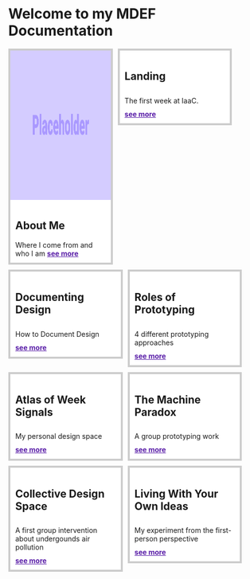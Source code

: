 # Welcome to my MDEF Documentation

<div style="display:flex; width: 100%; align-items: flex-start; align-content: flex-start; gap: 10px; flex-wrap:wrap;">
    <div style="border: 4px solid rgba(0, 0, 0, 0.20); display: flex; flex-direction: column; align-items: flex-start; width: 40%; height: 100%; object-fit: cover; background-color: rgb(255,255,255)" >
    <img src="../images/Bearbeitet/PH.png" style="width: 100%; height:300px"></img>
    <div style="gap: 10px; padding: 10px">
        <h2>About Me</h2>
        Where I come from and who I am
        <a style="color: rgb(88, 28, 167); font-weight: bold;" href="https://marius-schairer.github.io/MDEF_Documentation/about/me/">see more</a>
    </div>
    </div>
    <div style="border: 4px solid rgba(0, 0, 0, 0.20); display: flex; padding: 10px; flex-direction: column; align-items: flex-start; gap: 10px; width: 40%; height: 100%; object-fit: cover; background-color: rgb(255,255,255)">
    <h2>Landing</h2>
    The first week at IaaC. 
    <a style="color: rgb(88, 28, 167); font-weight: bold;" href="https://marius-schairer.github.io/MDEF_Documentation/term1/Landing/landing/">see more</a>
    </div>
    <div style="border: 4px solid rgba(0, 0, 0, 0.20); display: flex; padding: 10px; flex-direction: column; align-items: flex-start; gap: 10px; width: 40%; height: 100%; object-fit: cover; background-color: rgb(255,255,255)" >
    <h2>Documenting Design</h2>
    How to Document Design
    <a style="color: rgb(88, 28, 167); font-weight: bold;" href="https://marius-schairer.github.io/MDEF_Documentation/">see more</a>
    </div>
    <div style="border: 4px solid rgba(0, 0, 0, 0.20); display: flex; padding: 10px; flex-direction: column; align-items: flex-start; gap: 10px; width: 40%; height: 100%; object-fit: cover; background-color: rgb(255,255,255)">
    <h2>Roles of Prototyping</h2>
    4 different prototyping approaches
    <a style="color: rgb(88, 28, 167); font-weight: bold;" href="https://marius-schairer.github.io/MDEF_Documentation/term1/Design/DesignStudio01/">see more</a>
    </div>
    <div style="border: 4px solid rgba(0, 0, 0, 0.20); display: flex; padding: 10px; flex-direction: column; align-items: flex-start; gap: 10px; width: 40%; height: 100%; object-fit: cover; background-color: rgb(255,255,255)">
    <h2>Atlas of Week Signals</h2>
    My personal design space 
    <a style="color: rgb(88, 28, 167); font-weight: bold;" href="https://marius-schairer.github.io/MDEF_Documentation/term1/Design/AtlasofWeakSignals/">see more</a>
    </div>
    <div style="border: 4px solid rgba(0, 0, 0, 0.20); display: flex; padding: 10px; flex-direction: column; align-items: flex-start; gap: 10px; width: 40%; height: 100%; object-fit: cover; background-color: rgb(255,255,255)">
    <h2>The Machine Paradox</h2>
    A group prototyping work 
    <a style="color: rgb(88, 28, 167); font-weight: bold;" href="https://marius-schairer.github.io/MDEF_Documentation/term1/Design/MachineParadox/md">see more</a>
    </div>
    <div style="border: 4px solid rgba(0, 0, 0, 0.20); display: flex; padding: 10px; flex-direction: column; align-items: flex-start; gap: 10px; width: 40%; height: 100%; object-fit: cover; background-color: rgb(255,255,255)">
    <h2>Collective Design Space</h2>
    A first group intervention about undergounds air pollution
    <a style="color: rgb(88, 28, 167); font-weight: bold;" href="https://marius-schairer.github.io/MDEF_Documentation/term1/Design/CollectiveDesignSpace/">see more</a>
    </div>
    <div style="border: 4px solid rgba(0, 0, 0, 0.20); display: flex; padding: 10px; flex-direction: column; align-items: flex-start; gap: 10px; width: 40%; height: 100%; object-fit: cover; background-color: rgb(255,255,255)">
    <h2>Living With Your Own Ideas</h2>
    My experiment from the first-person perspective
    <a style="color: rgb(88, 28, 167); font-weight: bold;" href="https://marius-schairer.github.io/MDEF_Documentation/term1/Design/LwYoI/">see more</a>
    </div>
</div>